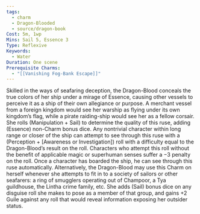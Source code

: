 ```yaml
---
tags:
  - charm
  - Dragon-Blooded
  - source/dragon-book
Cost: 5m, 1wp
Mins: Sail 5, Essence 3
Type: Reflexive
Keywords:
  - Water
Duration: One scene
Prerequisite Charms:
  - "[[Vanishing Fog-Bank Escape]]"
---
```

Skilled in the ways of seafaring deception, the Dragon-Blood conceals the true colors of her ship under a mirage of Essence, causing other vessels to perceive it as a ship of their own allegiance or purpose. A merchant vessel from a foreign kingdom would see her warship as flying under its own kingdom’s flag, while a pirate raiding-ship would see her as a fellow corsair. She rolls (Manipulation + Sail) to determine the quality of this ruse, adding (Essence) non-Charm bonus dice. Any nontrivial character within long range or closer of the ship can attempt to see through this ruse with a (Perception + [Awareness or Investigation]) roll with a difficulty equal to the Dragon-Blood’s result on the roll. Characters who attempt this roll without the benefit of applicable magic or superhuman senses suffer a −3 penalty on the roll. Once a character has boarded the ship, he can see through this ruse automatically. Alternatively, the Dragon-Blood may use this Charm on herself whenever she attempts to fit in to a society of sailors or other seafarers: a ring of smugglers operating out of Champoor, a Tya guildhouse, the Lintha crime family, etc. She adds (Sail) bonus dice on any disguise roll she makes to pose as a member of that group, and gains +2 Guile against any roll that would reveal information exposing her outsider status.